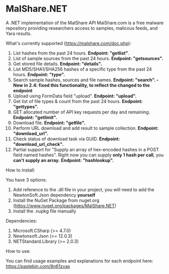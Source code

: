 # MalShare.NET
A .NET implementation of the MalShare API
MalShare.com is a free malware repository providing researchers access to samples, malicous feeds, and Yara results.


What's currently supported (https://malshare.com/doc.php):
1. List hashes from the past 24 hours. **Endpoint: "getlist"**.
2. List of sample sources from the past 24 hours. **Endpoint: "getsources".**
3. Get stored file details. **Endpoint: "details".**
4. List MD5/SHA1/SHA256 hashes of a specific type from the past 24 hours. **Endpoint: "type".**
5. Search sample hashes, sources and file names. **Endpoint: "search". - New in 2.4: fixed this functionality, to reflect the changed to the endpoint**
6. Upload using FormData field "upload". **Endpoint: "upload".**
7. Get list of file types & count from the past 24 hours. **Endpoint: "gettypes".**
8. GET allocated number of API key requests per day and remaining. **Endpoint: "getlimit".**
9. Download file. **Endpoint: "getfile".**
10. Perform URL download and add result to sample collection. **Endpoint: "download_url".**
11. Check status of download task via GUID. **Endpoint: "download_url_check".**
12. Partial support for "Supply an array of hex-encoded hashes in a POST field named hashes". Right now you can supply **only 1 hash per call**, you **can't supply an array.** **Endpoint: "hashlookup".**

How to install:

You have 3 options:
1. Add reference to the .dll file in your project, you will need to add the NewtonSoft.Json dependency **yourself**
2. Install the NuGet Package from nuget.org (https://www.nuget.org/packages/MalShare.NET)
3. Install the .nupkg file manually

Dependencies:
1. Microsoft.CSharp (>= 4.7.0)
2. Newtonsoft.Json (>= 12.0.3)
3. NETStandard.Library (>= 2.0.3)

How to use:

You can find usage examples and explanations for each endpoint here: https://pastebin.com/8n61zvas
